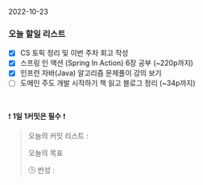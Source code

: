2022-10-23
### 오늘 할일 리스트


- [x] CS 토픽 정리 및 이번 주차 회고 작성
- [x] 스프링 인 액션 (Spring In Action) 6장 공부 (~220p까지)
- [x] 인프런 자바(Java) 알고리즘 문제풀이 강의 보기
- [ ] 도메인 주도 개발 시작하기 책 읽고 블로그 정리 (~34p까지)

<br/>

❗ **1일 1커밋은 필수** ❗
> 오늘의 커밋 리스트 :
>
> 오늘의 목표
>
> 🕒 반성 :
>
>

<br/>